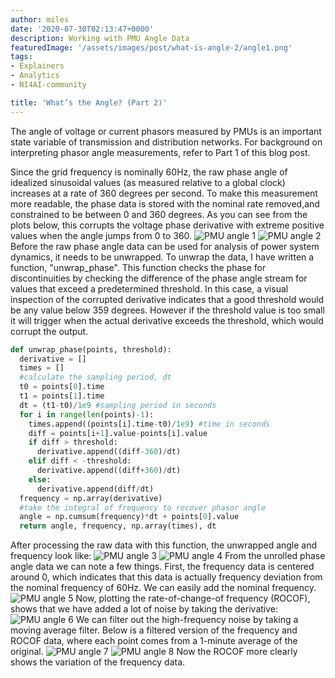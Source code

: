 ```yaml
---
author: miles
date: '2020-07-30T02:13:47+0000'
description: Working with PMU Angle Data
featuredImage: '/assets/images/post/what-is-angle-2/angle1.png'
tags:
- Explainers
- Analytics
- NI4AI-community

title: 'What’s the Angle? (Part 2)'
---
```


The angle of voltage or current phasors measured by PMUs is an important state variable of transmission and distribution networks. For background on interpreting phasor angle measurements, refer to Part 1 of this blog post.

Since the grid frequency is nominally 60Hz, the raw phase angle of idealized sinusoidal values (as measured relative to a global clock) increases at a rate of 360 degrees per second. To make this measurement more readable, the phase data is stored with the nominal rate removed,and constrained to be between 0 and 360 degrees. As you can see from the plots below, this corrupts the voltage phase derivative with extreme positive values when the angle jumps from 0 to 360.
![PMU angle 1](/assets/images/post/what-is-angle-2/angle1.png)
![PMU angle 2](/assets/images/post/what-is-angle-2/angle2.png)
Before the raw phase angle data can be used for analysis of power system dynamics, it needs to be unwrapped. To unwrap the data, I have written a function, "unwrap_phase". This function checks the phase for discontinuities by checking the difference of the phase angle stream for values that exceed a predetermined threshold. In this case, a visual inspection of the corrupted derivative indicates that a good threshold would be any value below 359 degrees. However if the threshold value is too small it will trigger when the actual derivative exceeds the threshold, which would corrupt the output.

```python
def unwrap_phase(points, threshold):
  derivative = []
  times = []
  #calculate the sampling period, dt
  t0 = points[0].time
  t1 = points[1].time
  dt = (t1-t0)/1e9 #sampling period in seconds
  for i in range(len(points)-1):
    times.append((points[i].time-t0)/1e9) #time in seconds
    diff = points[i+1].value-points[i].value
    if diff > threshold:
      derivative.append((diff-360)/dt)
    elif diff < -threshold:
      derivative.append((diff+360)/dt)
    else:
      derivative.append(diff/dt)
  frequency = np.array(derivative)
  #take the integral of frequency to recover phasor angle
  angle = np.cumsum(frequency)*dt + points[0].value
  return angle, frequency, np.array(times), dt
```

After processing the raw data with this function, the unwrapped angle and frequency look like:
![PMU angle 3](/assets/images/post/what-is-angle-2/angle3.png)
![PMU angle 4](/assets/images/post/what-is-angle-2/angle4.png)
From the unrolled phase angle data we can note a few things. First, the frequency data is centered around 0, which indicates that this data is actually frequency deviation from the nominal frequency of 60Hz. We can easily add the nominal frequency.
![PMU angle 5](/assets/images/post/what-is-angle-2/angle5.png)
Now, plotting the rate-of-change-of frequency (ROCOF), shows that we have added a lot of noise by taking the derivative:
![PMU angle 6](/assets/images/post/what-is-angle-2/angle6.png)
We can filter out the high-frequency noise by taking a moving average filter. Below is a filtered version of the frequency and ROCOF data, where each point comes from a 1-minute average of the original.
![PMU angle 7](/assets/images/post/what-is-angle-2/angle7.png)
![PMU angle 8](/assets/images/post/what-is-angle-2/angle8.png)
Now the ROCOF more clearly shows the variation of the frequency data.
